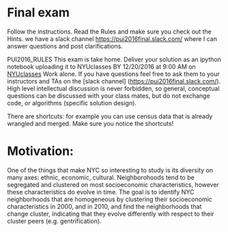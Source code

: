 # Final exam

Follow the instructions. Read the Rules and make sure you check out the Hints.
we have a slack channel https://pui2016final.slack.com/ where I can answer questions and post clarifications.

PUI2016_RULES
This exam is take home. Deliver your solution as an ipython notebook uploading it to NYUclasses BY 12/20/2016 at 9:00 AM on [NYUclasses](https://newclasses.nyu.edu/portal/site/117cb090-5a95-4c21-ae3b-1689f142f714/page/b024aa3e-e0b6-4e83-869c-d25fe12a66ff)
Work alone. If you have questions feel free to ask them to your instructors and TAs on the [slack channel] (https://pui2016final.slack.com/). High level intellectual discussion is never forbidden, so general, conceptual questions can be discussed with your class mates, but do not exchange code, or algorithms (specific solution design).

There are shortcuts: for example you can use census data that is already wrangled and merged. Make sure you notice the shortcuts!

# Motivation:
One of the things that make NYC so interesting to study is its diversity on many axes: ethnic, economic, cultural. Neighborohoods tend to be segregated and clustered on most socioeconomic characteristics, however these characteristics do evolve in time. The goal is to identify NYC neighborhoods that are homogeneous by clustering their socioeconomic characteristics in 2000, and in 2010, and find the neighborhoods that change cluster, indicating that they evolve differently with respect to their cluster peers (e.g. gentrification).
